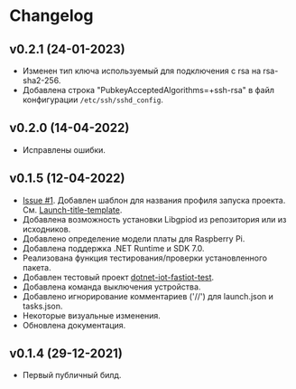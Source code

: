# Changelog

## v0.2.1 (24-01-2023)

- Изменен тип ключа используемый для подключения с rsa на rsa-sha2-256.
- Добавлена строка "PubkeyAcceptedAlgorithms=+ssh-rsa" в файл конфигурации `/etc/ssh/sshd_config`.

## v0.2.0 (14-04-2022)

- Исправлены ошибки.

## v0.1.5 (12-04-2022)

- [Issue #1](https://github.com/devdotnetorg/vscode-extension-dotnet-fastiot/issues/1 "Issue #1"). Добавлен шаблон для названия профиля запуска проекта. См. [Launch-title-template](https://github.com/devdotnetorg/vscode-extension-dotnet-fastiot/blob/master/docs/Launch-title-template.md "Launch-title-template").
- Добавлена возможность установки Libgpiod из репозитория или из исходников.
- Добавлено определение модели платы для Raspberry Pi.
- Добавлена поддержка .NET Runtime и SDK 7.0.
- Реализована функция тестирования/проверки установленного пакета.
- Добавлен тестовый проект [dotnet-iot-fastiot-test](https://github.com/devdotnetorg/vscode-extension-dotnet-fastiot/tree/master/Samples/dotnet-iot-fastiot-test "dotnet-iot-fastiot-test").
- Добавлена команда выключения устройства.
- Добавлено игнорирование комментариев ('//') для launch.json и tasks.json.
- Некоторые визуальные изменения.
- Обновлена документация.

## v0.1.4 (29-12-2021)

- Первый публичный билд.
